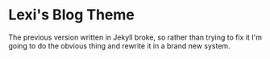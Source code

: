 # Lexi's Blog Theme

The previous version written in Jekyll broke, so rather than trying to fix it
I'm going to do the obvious thing and rewrite it in a brand new system.

<!-- You can see it in action on my website [lex.me.uk](https://lex.me.uk) -->
